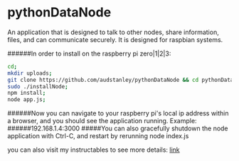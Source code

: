 # pythonDataNode
An application that is designed to talk to other nodes, share information, files, and can communicate securely.  It is designed for raspbian systems.

######In order to install on the raspberry pi zero|1|2|3:
```sh
cd;
mkdir uploads;
git clone https://github.com/audstanley/pythonDataNode && cd pythonDataNode;
sudo ./installNode;
npm install;
node app.js;
```

######Now you can navigate to your raspberry pi's local ip address within a browser, and you should see the application running. Example:
######192.168.1.4:3000
#####You can also gracefully shutdown the node application with Ctrl-C, and restart by rerunning node index.js


you can also visit my instructables to see more details:
[link](http://www.instructables.com/id/Raspberry-Pi-File-Uploader/)

